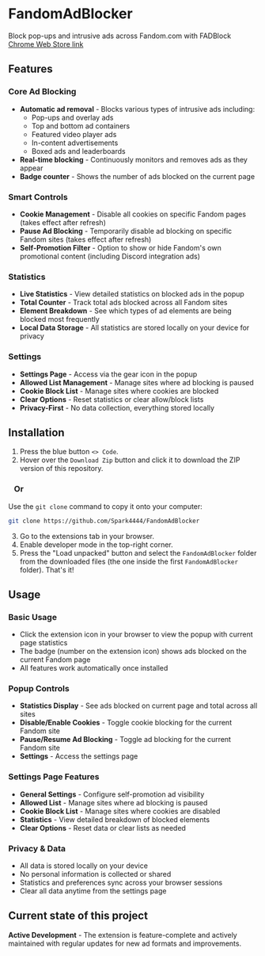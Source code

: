 # FandomAdBlocker
Block pop-ups and intrusive ads across Fandom.com with FADBlock  
[Chrome Web Store link](https://chromewebstore.google.com/detail/fadblock-%E2%80%94-block-ads-acro/lmbjbgfkcnbgkmolfnhhblgnhkmjkead)

## Features

### Core Ad Blocking
* **Automatic ad removal** - Blocks various types of intrusive ads including:
  - Pop-ups and overlay ads
  - Top and bottom ad containers
  - Featured video player ads
  - In-content advertisements
  - Boxed ads and leaderboards
* **Real-time blocking** - Continuously monitors and removes ads as they appear
* **Badge counter** - Shows the number of ads blocked on the current page

### Smart Controls
* **Cookie Management** - Disable all cookies on specific Fandom pages (takes effect after refresh)
* **Pause Ad Blocking** - Temporarily disable ad blocking on specific Fandom sites (takes effect after refresh)
* **Self-Promotion Filter** - Option to show or hide Fandom's own promotional content (including Discord integration ads)

### Statistics
* **Live Statistics** - View detailed statistics on blocked ads in the popup
* **Total Counter** - Track total ads blocked across all Fandom sites
* **Element Breakdown** - See which types of ad elements are being blocked most frequently
* **Local Data Storage** - All statistics are stored locally on your device for privacy

### Settings
* **Settings Page** - Access via the gear icon in the popup
* **Allowed List Management** - Manage sites where ad blocking is paused
* **Cookie Block List** - Manage sites where cookies are blocked
* **Clear Options** - Reset statistics or clear allow/block lists
* **Privacy-First** - No data collection, everything stored locally

## Installation

1. Press the blue button `<> Code`.
2. Hover over the `Download Zip` button and click it to download the ZIP version of this repository.

### &nbsp;&nbsp;&nbsp;Or

Use the `git clone` command to copy it onto your computer:
```bash
git clone https://github.com/Spark4444/FandomAdBlocker
```
3. Go to the extensions tab in your browser.
4. Enable developer mode in the top-right corner.
5. Press the "Load unpacked" button and select the `FandomAdBlocker` folder from the downloaded files (the one inside the first `FandomAdBlocker` folder). That's it!

## Usage

### Basic Usage
* Click the extension icon in your browser to view the popup with current page statistics
* The badge (number on the extension icon) shows ads blocked on the current Fandom page
* All features work automatically once installed

### Popup Controls
* **Statistics Display** - See ads blocked on current page and total across all sites
* **Disable/Enable Cookies** - Toggle cookie blocking for the current Fandom site
* **Pause/Resume Ad Blocking** - Toggle ad blocking for the current Fandom site
* **Settings** - Access the settings page

### Settings Page Features
* **General Settings** - Configure self-promotion ad visibility
* **Allowed List** - Manage sites where ad blocking is paused
* **Cookie Block List** - Manage sites where cookies are disabled
* **Statistics** - View detailed breakdown of blocked elements
* **Clear Options** - Reset data or clear lists as needed

### Privacy & Data
* All data is stored locally on your device
* No personal information is collected or shared
* Statistics and preferences sync across your browser sessions
* Clear all data anytime from the settings page

## Current state of this project
**Active Development** - The extension is feature-complete and actively maintained with regular updates for new ad formats and improvements.